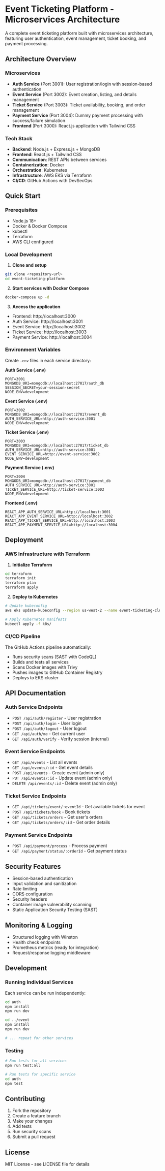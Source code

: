 # Event Ticketing Platform - Microservices Architecture

A complete event ticketing platform built with microservices architecture, featuring user authentication, event management, ticket booking, and payment processing.

## Architecture Overview

### Microservices
- **Auth Service** (Port 3001): User registration/login with session-based authentication
- **Event Service** (Port 3002): Event creation, listing, and details management
- **Ticket Service** (Port 3003): Ticket availability, booking, and order management
- **Payment Service** (Port 3004): Dummy payment processing with success/failure simulation
- **Frontend** (Port 3000): React.js application with Tailwind CSS

### Tech Stack
- **Backend**: Node.js + Express.js + MongoDB
- **Frontend**: React.js + Tailwind CSS
- **Communication**: REST APIs between services
- **Containerization**: Docker
- **Orchestration**: Kubernetes
- **Infrastructure**: AWS EKS via Terraform
- **CI/CD**: GitHub Actions with DevSecOps

## Quick Start

### Prerequisites
- Node.js 18+
- Docker & Docker Compose
- kubectl
- Terraform
- AWS CLI configured

### Local Development

1. **Clone and setup**
```bash
git clone <repository-url>
cd event-ticketing-platform
```

2. **Start services with Docker Compose**
```bash
docker-compose up -d
```

3. **Access the application**
- Frontend: http://localhost:3000
- Auth Service: http://localhost:3001
- Event Service: http://localhost:3002
- Ticket Service: http://localhost:3003
- Payment Service: http://localhost:3004

### Environment Variables

Create `.env` files in each service directory:

**Auth Service (.env)**
```
PORT=3001
MONGODB_URI=mongodb://localhost:27017/auth_db
SESSION_SECRET=your-session-secret
NODE_ENV=development
```

**Event Service (.env)**
```
PORT=3002
MONGODB_URI=mongodb://localhost:27017/event_db
AUTH_SERVICE_URL=http://auth-service:3001
NODE_ENV=development
```

**Ticket Service (.env)**
```
PORT=3003
MONGODB_URI=mongodb://localhost:27017/ticket_db
AUTH_SERVICE_URL=http://auth-service:3001
EVENT_SERVICE_URL=http://event-service:3002
NODE_ENV=development
```

**Payment Service (.env)**
```
PORT=3004
MONGODB_URI=mongodb://localhost:27017/payment_db
AUTH_SERVICE_URL=http://auth-service:3001
TICKET_SERVICE_URL=http://ticket-service:3003
NODE_ENV=development
```

**Frontend (.env)**
```
REACT_APP_AUTH_SERVICE_URL=http://localhost:3001
REACT_APP_EVENT_SERVICE_URL=http://localhost:3002
REACT_APP_TICKET_SERVICE_URL=http://localhost:3003
REACT_APP_PAYMENT_SERVICE_URL=http://localhost:3004
```

## Deployment

### AWS Infrastructure with Terraform

1. **Initialize Terraform**
```bash
cd terraform
terraform init
terraform plan
terraform apply
```

2. **Deploy to Kubernetes**
```bash
# Update kubeconfig
aws eks update-kubeconfig --region us-west-2 --name event-ticketing-cluster

# Apply Kubernetes manifests
kubectl apply -f k8s/
```

### CI/CD Pipeline

The GitHub Actions pipeline automatically:
- Runs security scans (SAST with CodeQL)
- Builds and tests all services
- Scans Docker images with Trivy
- Pushes images to GitHub Container Registry
- Deploys to EKS cluster

## API Documentation

### Auth Service Endpoints
- `POST /api/auth/register` - User registration
- `POST /api/auth/login` - User login
- `POST /api/auth/logout` - User logout
- `GET /api/auth/me` - Get current user
- `GET /api/auth/verify` - Verify session (internal)

### Event Service Endpoints
- `GET /api/events` - List all events
- `GET /api/events/:id` - Get event details
- `POST /api/events` - Create event (admin only)
- `PUT /api/events/:id` - Update event (admin only)
- `DELETE /api/events/:id` - Delete event (admin only)

### Ticket Service Endpoints
- `GET /api/tickets/event/:eventId` - Get available tickets for event
- `POST /api/tickets/book` - Book tickets
- `GET /api/tickets/orders` - Get user's orders
- `GET /api/tickets/orders/:id` - Get order details

### Payment Service Endpoints
- `POST /api/payment/process` - Process payment
- `GET /api/payment/status/:orderId` - Get payment status

## Security Features

- Session-based authentication
- Input validation and sanitization
- Rate limiting
- CORS configuration
- Security headers
- Container image vulnerability scanning
- Static Application Security Testing (SAST)

## Monitoring & Logging

- Structured logging with Winston
- Health check endpoints
- Prometheus metrics (ready for integration)
- Request/response logging middleware

## Development

### Running Individual Services

Each service can be run independently:

```bash
cd auth
npm install
npm run dev

cd ../event
npm install
npm run dev

# ... repeat for other services
```

### Testing

```bash
# Run tests for all services
npm run test:all

# Run tests for specific service
cd auth
npm test
```

## Contributing

1. Fork the repository
2. Create a feature branch
3. Make your changes
4. Add tests
5. Run security scans
6. Submit a pull request

## License

MIT License - see LICENSE file for details
